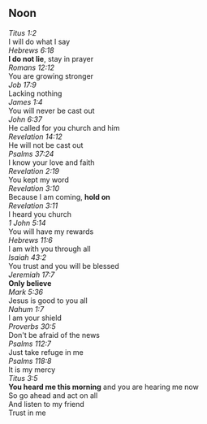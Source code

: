 ## Noon
_Titus 1:2_  
I will do what I say  
_Hebrews 6:18_  
**I do not lie**, stay in prayer  
_Romans 12:12_  
You are growing stronger  
_Job 17:9_  
Lacking nothing  
_James 1:4_  
You will never be cast out  
_John 6:37_  
He called for you church and him  
_Revelation 14:12_  
He will not be cast out  
_Psalms 37:24_  
I know your love and faith  
_Revelation 2:19_  
You kept my word  
_Revelation 3:10_  
Because I am coming, **hold on**  
_Revelation 3:11_  
I heard you church  
_1 John 5:14_  
You will have my rewards  
_Hebrews 11:6_  
I am with you through all  
_Isaiah 43:2_  
You trust and you will be blessed  
_Jeremiah 17:7_  
**Only believe**  
_Mark 5:36_  
Jesus is good to you all  
_Nahum 1:7_  
I am your shield  
_Proverbs 30:5_  
Don't be afraid of the news  
_Psalms 112:7_  
Just take refuge in me  
_Psalms 118:8_  
It is my mercy  
_Titus 3:5_  
**You heard me this morning** and you are hearing me now  
So go ahead and act on all  
And listen to my friend  
Trust in me  
